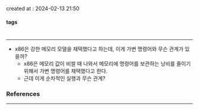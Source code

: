 created at : 2024-02-13 21:50

#### tags

#

--- 

- x86은 강한 메모리 모델을 채택했다고 하는데, 이게 가변 명령어와 무슨 관계가 있을까?
	- x86은 메모리 값이 비쌀 때 나와서 메모리에 명령어를 보관하는 낭비를 줄이기 위해서 가변 명령어를 채택했다고 한다.
	- 근데 이게 순차적인 실행과 무슨 관계?

### References
---
[]()
